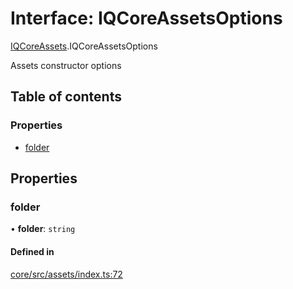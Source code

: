 # Interface: IQCoreAssetsOptions

[IQCoreAssets](../modules/IQCoreAssets.md).IQCoreAssetsOptions

Assets constructor options

## Table of contents

### Properties

- [folder](IQCoreAssets.IQCoreAssetsOptions.md#folder)

## Properties

### folder

• **folder**: `string`

#### Defined in

[core/src/assets/index.ts:72](https://github.com/iniquitybbs/iniquity/blob/d1c5f72/packages/core/src/assets/index.ts#L72)
